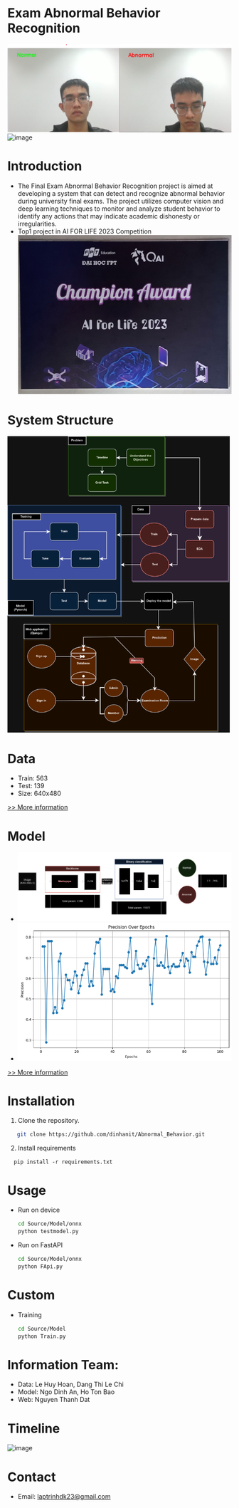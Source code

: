 # Exam Abnormal Behavior Recognition
![image](imgReadme/demo.png)
![image](imgReadme/demo.gif)

# Introduction
- The Final Exam Abnormal Behavior Recognition project is aimed at developing a system that can detect and recognize abnormal behavior during university final exams. The project utilizes computer vision and deep learning techniques to monitor and analyze student behavior to identify any actions that may indicate academic dishonesty or irregularities.
- Top1 project in AI FOR LIFE 2023 Competition 
![certificate ](imgReadme/certificate.jpg)

# System Structure

<img src="imgReadme/diagram.png" alt="Image" width="500" height="666" />


# Data
  - Train: 563
  - Test: 139
  - Size: 640x480

  [>> More information ](Source/Data/README.md)





# Model

  - ![architecture](imgReadme/architecture_model.png)
  - ![performance](Source/Model/ReadMeImage/F1OverEpochs.png)
  
  [>> More information ](Source/Model/README.md)



# Installation
1. Clone the repository.
```sh
   git clone https://github.com/dinhanit/Abnormal_Behavior.git
```
2. Install requirements
 ```
   pip install -r requirements.txt
```
# Usage
- Run on device
  ```bash
  cd Source/Model/onnx
  python testmodel.py
    ```
- Run on FastAPI
  ```bash
  cd Source/Model/onnx
  python FApi.py
    ```
# Custom
- Training
  ```bash
  cd Source/Model
  python Train.py
    ```


# Information Team:
- Data: Le Huy Hoan, Dang Thi Le Chi
- Model: Ngo Dinh An, Ho Ton Bao
- Web: Nguyen Thanh Dat
# Timeline
![image](imgReadme/Time.png)

# Contact
- Email: laptrinhdk23@gmail.com
